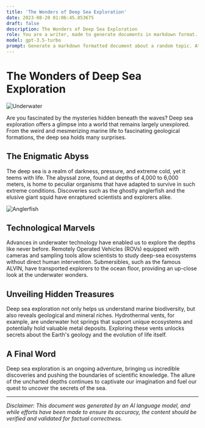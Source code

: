 ```yaml
---
title: 'The Wonders of Deep Sea Exploration'
date: 2023-08-20 01:06:45.853675
draft: false
description: The Wonders of Deep Sea Exploration
role: You are a writer, made to generate documents in markdown format. It is very important that all of the documents you generate are in valid markdown format.
model: gpt-3.5-turbo
prompt: Generate a markdown formatted document about a random topic. At the bottom, include a disclaimer explaining that the document was generated by you. The first line of the document should be the title. Make sure that the entire document is in proper markdown format, using a mix of various tags to make the document visually appealing.
---
```


# The Wonders of Deep Sea Exploration

![Underwater](https://example.com/underwater.jpg)

Are you fascinated by the mysteries hidden beneath the waves? Deep sea exploration offers a glimpse into a world that remains largely unexplored. From the weird and mesmerizing marine life to fascinating geological formations, the deep sea holds many surprises.

## The Enigmatic Abyss

The deep sea is a realm of darkness, pressure, and extreme cold, yet it teems with life. The abyssal zone, found at depths of 4,000 to 6,000 meters, is home to peculiar organisms that have adapted to survive in such extreme conditions. Discoveries such as the ghostly anglerfish and the elusive giant squid have enraptured scientists and explorers alike.

![Anglerfish](https://example.com/anglerfish.jpg)

## Technological Marvels

Advances in underwater technology have enabled us to explore the depths like never before. Remotely Operated Vehicles (ROVs) equipped with cameras and sampling tools allow scientists to study deep-sea ecosystems without direct human intervention. Submersibles, such as the famous ALVIN, have transported explorers to the ocean floor, providing an up-close look at the underwater wonders.

## Unveiling Hidden Treasures

Deep sea exploration not only helps us understand marine biodiversity, but also reveals geological and mineral riches. Hydrothermal vents, for example, are underwater hot springs that support unique ecosystems and potentially hold valuable metal deposits. Exploring these vents unlocks secrets about the Earth's geology and the evolution of life itself.

## A Final Word

Deep sea exploration is an ongoing adventure, bringing us incredible discoveries and pushing the boundaries of scientific knowledge. The allure of the uncharted depths continues to captivate our imagination and fuel our quest to uncover the secrets of the sea.

---

*Disclaimer: This document was generated by an AI language model, and while efforts have been made to ensure its accuracy, the content should be verified and validated for factual correctness.*